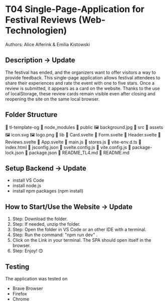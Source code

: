 # T04 Single-Page-Application for Festival Reviews (Web-Technologien)

Authors: Alice Alferink & Emilia Kistowski

## Description -> Update
The festival has ended, and the organizers want to offer visitors a way to provide feedback. This single-page application allows festival attendees to share their experiences and rate the event with one to five stars. Once a review is submitted, it appears as a card on the website. Thanks to the use of localStorage, these review cards remain visible even after closing and reopening the site on the same local browser. 


## Folder Structure
📁 tl-template-og
    📁 node_modules
    📁 public
        🖼️ background.jpg
    📁 src
        📁 assets
            🖼️ icon.svg
            🖼️ logo.png
        📁 lib
            📄 Card.svelte
            📄 Form.svelte
            📄 Header.svelte
            📄 Reviews.svelte
        📄 App.svelte
        📄 main.js
        📄 stores.js
        📄 vite-env.d.ts
    📄 index.html
    📄 jsconfig.json
    📄 svelte.config.js
    📄 vite.config.js
    📄 package-lock.json
    📄 package.json
    📄 README_TL4.md
    📄 README.md
    

## Setup Backend -> Update
- install VS Code
- install node.js
- install npm packages (npm install)

## How to Start/Use the Website -> Update
1. Step: Download the folder.
2. Step: If needed, unzip the folder.
3. Step: Open the folder in VS Code or an other IDE with a terminal. 
5. Step: Run the command: "npm run dev" .
6. Click on the Link in your terminal. The SPA should open itself in the browser. 
7. Step: Enjoy! 😊


## Testing
The application was tested on
- Brave Browser
- Firefox
- Chrome